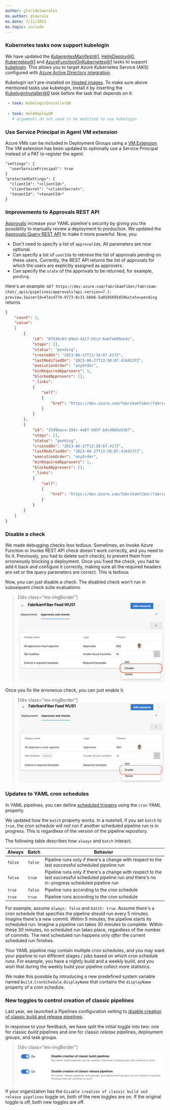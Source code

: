 ```yaml
---
author: gloridelmorales
ms.author: glmorale
ms.date: 7/11/2023
ms.topic: include
---
```


### Kubernetes tasks now support kubelogin

We have updated the  [KuberentesManifest@1](/azure/devops/pipelines/tasks/reference/kubernetes-manifest-v1), [HelmDeploy@0](/azure/devops/pipelines/tasks/reference/helm-deploy-v0), [Kubernetes@1](/azure/devops/pipelines/tasks/reference/kubernetes-v1) and [AzureFunctionOnKubernetes@1](/azure/devops/pipelines/tasks/reference/azure-function-on-kubernetes-v1) tasks to support [kubelogin](/azure/aks/managed-azure-ad#non-interactive-sign-in-with-kubelogin). This allows you to target Azure Kubernetes Service (AKS) configured with [Azure Active Directory integration](/azure/aks/managed-azure-ad).

Kubelogin isn't pre-installed on [Hosted images](/azure/devops/pipelines/agents/hosted). To make sure above mentioned tasks use kubelogin, install it by inserting the [KubeloginInstaller@0](/azure/devops/pipelines/tasks/reference/kubelogin-installer-v0) task before the task that depends on it:

```yaml
 - task: KubeloginInstaller@0

 - task: HelmDeploy@0
   # arguments do not need to be modified to use kubelogin

```

### Use Service Principal in Agent VM extension

Azure VMs can be included in Deployment Groups using a [VM Extension](/azure/devops/pipelines/release/deployment-groups/howto-provision-deployment-group-agents?view=azure-devops&preserve-view=true#install-the-azure-pipelines-agent-azure-vm-extension-using-an-arm-template). The VM extension has been updated to optionally use a Service Principal instead of a PAT to register the agent:

```
"settings": {
  "userServicePrincipal": true
}
"protectedSettings": {
  "clientId": "<clientId>",
  "clientSecret": "<clientSecret>",
  "tenantId": "<tenantId>"
}
```

### Improvements to Approvals REST API

[Approvals](/azure/devops/pipelines/process/approvals?view=azure-devops&tabs=check-pass&preserve-view=true#approvals) increase your YAML pipeline's security by giving you the possibility to manually review a deployment to production. We updated the [Approvals Query REST API](/rest/api/azure/devops/approvalsandchecks/approvals/query) to make it more powerful. Now, you:
- Don't need to specify a list of `approvalId`s. All parameters are now optional.
- Can specify a list of `userId`s to retrieve the list of approvals pending on these users. Currently, the REST API returns the list of approvals for which the users are explicitly assigned as approvers.
- Can specify the `state` of the approvals to be returned, for example, `pending`.

Here's an example:
`GET https://dev.azure.com/fabrikamfiber/fabrikam-chat/_apis/pipelines/approvals?api-version=7.1-preview.1&userId=47acd774-9773-6c31-bbb6-5a0585695d19&state=pending` returns 
```json
{
    "count": 2,
    "value":
    [
        {
            "id": "87436c03-69a3-42c7-b5c2-6abfe049ee4c",
            "steps": [],
            "status": "pending",
            "createdOn": "2023-06-27T13:58:07.417Z",
            "lastModifiedOn": "2023-06-27T13:58:07.4164237Z",
            "executionOrder": "anyOrder",
            "minRequiredApprovers": 1,
            "blockedApprovers": [],
            "_links":
            {
                "self":
                {
                    "href": "https://dev.azure.com/fabrikamfiber/fabricam-chat/_apis/pipelines/approvals/87436c03-69a3-42c7-b5c2-6abfe049ee4c"
                }
            }
        },
        {
            "id": "2549baca-104c-4a6f-b05f-bdc4065a53b7",
            "steps": [],
            "status": "pending",
            "createdOn": "2023-06-27T13:58:07.417Z",
            "lastModifiedOn": "2023-06-27T13:58:07.4164237Z",
            "executionOrder": "anyOrder",
            "minRequiredApprovers": 1,
            "blockedApprovers": [],
            "_links":
            {
                "self":
                {
                    "href": "https://dev.azure.com/fabrikamfiber/fabricam-chat/_apis/pipelines/approvals/2549baca-104c-4a6f-b05f-bdc4065a53b7"
                }
            }
        }
    ]
}
```

### Disable a check 

We made debugging checks less tedious. Sometimes, an Invoke Azure Function or Invoke REST API check doesn't work correctly, and you need to fix it. Previously, you had to delete such checks, to prevent them from erroneously blocking a deployment. Once you fixed the check, you had to add it back and configure it correctly, making sure all the required headers are set or the query parameters are correct. This is tedious.

Now, you can just disable a check. The disabled check won't run in subsequent check suite evaluations.

> [!div class="mx-imgBorder"]
> ![Disable a check image.](../../media/224-pipelines-01.png "image showing how to disable a check for a pipeline")

Once you fix the erroneous check, you can just enable it.

> [!div class="mx-imgBorder"]
> ![Enable a check image.](../../media/224-pipelines-02.png "image showing how to enable a check for a pipeline")

### Updates to YAML cron schedules

In YAML pipelines, you can define [scheduled triggers](/azure/devops/pipelines/process/scheduled-triggers?view=azure-devops&preserve-view=true&tabs=yaml#scheduled-triggers) using the `cron` YAML property.

We updated how the `batch` property works. In a nutshell, if you set `batch` to `true`, the cron schedule will _not_ run if another scheduled pipeline run is in progress. This is regardless of the version of the pipeline repository.

The following table describes how `always` and `batch` interact.

|Always|Batch| Behavior|
|-|-|-|
| `false` | `false` | Pipeline runs only if there's a change with respect to the last successful scheduled pipeline run|
| `false` | `true` | Pipeline runs only if there's a change with respect to the last successful scheduled pipeline run *and* there's no in-progress scheduled pipeline run|
| `true`| `false` | Pipeline runs according to the cron schedule|
| `true`| `true` | Pipeline runs according to the cron schedule|

For example, assume `always: false` and `batch: true`. Assume there's a cron schedule that specifies the pipeline should run every 5 minutes. Imagine there's a new commit. Within 5 minutes, the pipeline starts its scheduled run. Imagine a pipeline run takes 30 minutes to complete. Within these 30 minutes, no scheduled run takes place, regardless of the number of commits. The next scheduled run happens only _after_ the current scheduled run finishes.

Your YAML pipeline may contain multiple cron schedules, and you may want your pipeline to run different stages / jobs based on which cron schedule runs. For example, you have a nightly build and a weekly build, and you wish that during the weekly build your pipeline collect more statistics. 

We make this possible by introducing a new predefined system variable named `Build.CronSchedule.DisplayName` that contains the `displayName` property of a cron schedule.

### New toggles to control creation of classic pipelines

Last year, we launched a Pipelines configuration setting to [disable creation of classic build and release pipelines](/azure/devops/release-notes/2022/sprint-213-update#ensure-your-organization-only-uses-yaml-pipelines).

In response to your feedback, we have split the initial toggle into two: one for classic _build_ pipelines and one for classic _release_ pipelines, deployment groups, and task groups.

> [!div class="mx-imgBorder"]
> ![Disable creation](../../media/224-pipelines-03.png)

If your organization has the `Disable creation of classic build and release pipelines` toggle on, both of the new toggles are on. If the original toggle is off, both new toggles are off.
